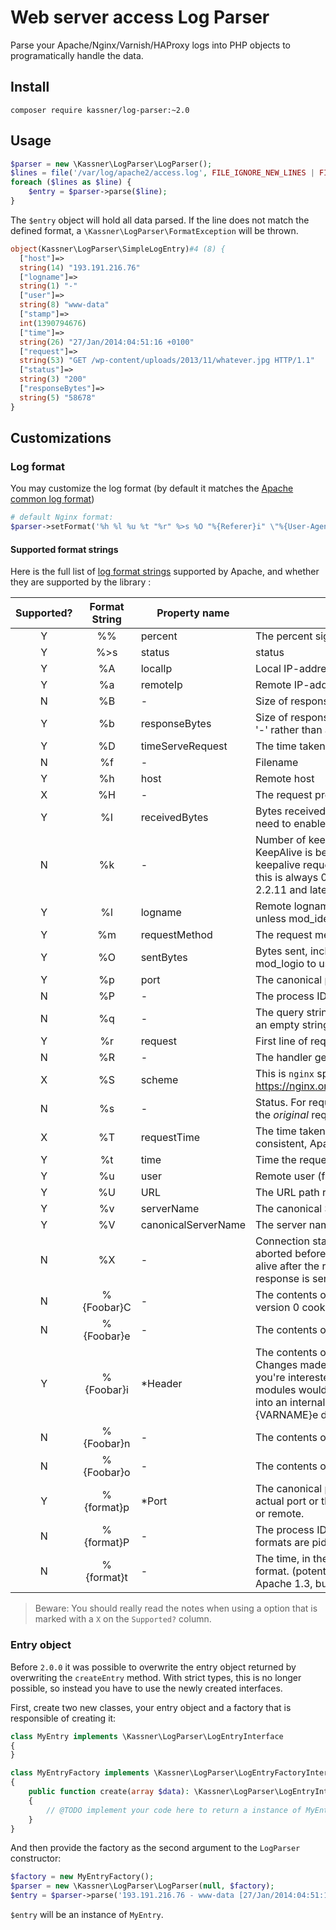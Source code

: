 # Web server access Log Parser

Parse your Apache/Nginx/Varnish/HAProxy logs into PHP objects to programatically handle the data.

## Install

```
composer require kassner/log-parser:~2.0
```

## Usage

```php
$parser = new \Kassner\LogParser\LogParser();
$lines = file('/var/log/apache2/access.log', FILE_IGNORE_NEW_LINES | FILE_SKIP_EMPTY_LINES);
foreach ($lines as $line) {
    $entry = $parser->parse($line);
}
```

The `$entry` object will hold all data parsed. If the line does not match the defined format, a `\Kassner\LogParser\FormatException` will be thrown.

```php
object(Kassner\LogParser\SimpleLogEntry)#4 (8) {
  ["host"]=>
  string(14) "193.191.216.76"
  ["logname"]=>
  string(1) "-"
  ["user"]=>
  string(8) "www-data"
  ["stamp"]=>
  int(1390794676)
  ["time"]=>
  string(26) "27/Jan/2014:04:51:16 +0100"
  ["request"]=>
  string(53) "GET /wp-content/uploads/2013/11/whatever.jpg HTTP/1.1"
  ["status"]=>
  string(3) "200"
  ["responseBytes"]=>
  string(5) "58678"
}
```

## Customizations

### Log format

You may customize the log format (by default it matches the [Apache common log format](https://httpd.apache.org/docs/2.2/en/logs.html#common))

```php
# default Nginx format:
$parser->setFormat('%h %l %u %t "%r" %>s %O "%{Referer}i" \"%{User-Agent}i"');
```

#### Supported format strings

Here is the full list of [log format strings](https://httpd.apache.org/docs/2.2/en/mod/mod_log_config.html#formats) supported by Apache, and whether they are supported by the library :

| Supported? | Format String | Property name | Description |
|:----------:|:-------------:|---------------|-------------|
| Y | %% | percent |The percent sign |
| Y | %>s | status |status |
| Y | %A | localIp |Local IP-address |
| Y | %a | remoteIp |Remote IP-address |
| N | %B | - |Size of response in bytes, excluding HTTP headers. |
| Y | %b | responseBytes |Size of response in bytes, excluding HTTP headers. In CLF format, i.e. a '-' rather than a 0 when no bytes are sent. |
| Y | %D | timeServeRequest | The time taken to serve the request, in microseconds. |
| N | %f | - | Filename |
| Y | %h | host |Remote host |
| X | %H | - |The request protocol (this is Apache specific) |
| Y | %I | receivedBytes | Bytes received, including request and headers, cannot be zero. You need to enable mod_logio to use this. |
| N | %k | - | Number of keepalive requests handled on this connection. Interesting if KeepAlive is being used, so that, for example, a '1' means the first keepalive request after the initial one, '2' the second, etc...; otherwise this is always 0 (Y indicating the initial request). Available in versions 2.2.11 and later. |
| Y | %l | logname | Remote logname (from identd, if supplied). This will return a dash unless mod_ident is present and IdentityCheck is set On. |
| Y | %m | requestMethod | The request method |
| Y | %O | sentBytes | Bytes sent, including headers, cannot be zero. You need to enable mod_logio to use this. |
| Y | %p | port | The canonical port of the server serving the request |
| N | %P | - | The process ID of the child that serviced the request. |
| N | %q | - | The query string (prepended with a ? if a query string exists, otherwise an empty string) |
| Y | %r | request | First line of request |
| N | %R | - | The handler generating the response (if any). |
| X | %S | scheme | This is `nginx` specific: https://nginx.org/en/docs/http/ngx_http_core_module.html#var_scheme |
| N | %s | - | Status. For requests that got internally redirected, this is the status of the *original* request --- %>s for the last. |
| X | %T | requestTime | The time taken to serve the request, in seconds. This option is not consistent, Apache won't inform the milisecond part. |
| Y | %t | time | Time the request was received (standard english format) |
| Y | %u | user | Remote user (from auth; may be bogus if return status (%s) is 401) |
| Y | %U | URL | The URL path requested, not including any query string. |
| Y | %v | serverName | The canonical ServerName of the server serving the request. |
| Y | %V | canonicalServerName | The server name according to the UseCanonicalName setting. |
| N | %X | - | Connection status when response is completed: X = connection aborted before the response completed. + = connection may be kept alive after the response is sent. - = connection will be closed after the response is sent. |
| N | %{Foobar}C | - | The contents of cookie Foobar in the request sent to the server. Only version 0 cookies are fully supported. |
| N | %{Foobar}e | - | The contents of the environment variable FOOBAR |
| Y | %{Foobar}i | *Header | The contents of Foobar: header line(s) in the request sent to the server. Changes made by other modules (e.g. mod_headers) affect this. If you're interested in what the request header was prior to when most modules would have modified it, use mod_setenvif to copy the header into an internal environment variable and log that value with the %{VARNAME}e described above. |
| N | %{Foobar}n | - | The contents of note Foobar from another module. |
| N | %{Foobar}o | - | The contents of Foobar: header line(s) in the reply. |
| Y | %{format}p | *Port | The canonical port of the server serving the request or the server's actual port or the client's actual port. Valid formats are canonical, local, or remote. |
| N | %{format}P | - | The process ID or thread id of the child that serviced the request. Valid formats are pid, tid, and hextid. hextid requires APR 1.2.0 or higher. |
| N | %{format}t | - | The time, in the form given by format, which should be in strftime(3) format. (potentially localized) (This directive was %c in late versions of Apache 1.3, but this conflicted with the historical ssl %{var}c syntax.) |

> Beware: You should really read the notes when using a option that is marked with a `X` on the `Supported?` column.

### Entry object

Before `2.0.0` it was possible to overwrite the entry object returned by overwriting the `createEntry` method. With strict types, this is no longer possible, so instead you have to use the newly created interfaces.

First, create two new classes, your entry object and a factory that is responsible of creating it:

```php
class MyEntry implements \Kassner\LogParser\LogEntryInterface
{
}

class MyEntryFactory implements \Kassner\LogParser\LogEntryFactoryInterface
{
    public function create(array $data): \Kassner\LogParser\LogEntryInterface
    {
        // @TODO implement your code here to return a instance of MyEntry
    }
}
```

And then provide the factory as the second argument to the `LogParser` constructor:

```php
$factory = new MyEntryFactory();
$parser = new \Kassner\LogParser\LogParser(null, $factory);
$entry = $parser->parse('193.191.216.76 - www-data [27/Jan/2014:04:51:16 +0100] "GET /wp-content/uploads/2013/11/whatever.jpg HTTP/1.1" 200 58678');
```

`$entry` will be an instance of `MyEntry`.
